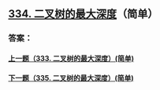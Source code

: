 ## [334. 二叉树的最大深度](https://leetcode-cn.com/problems/merge-two-sorted-lists/)（简单）





### 答案：



#### [上一题（333. 二叉树的最大深度）(简单)](https://github.com/sdwwld/leetCode/blob/master/src/main/java/com/wld/java/leetcode/leetCode0333.md)

#### [下一题（335. 二叉树的最大深度）(简单)](https://github.com/sdwwld/leetCode/blob/master/src/main/java/com/wld/java/leetcode/leetCode0335.md)